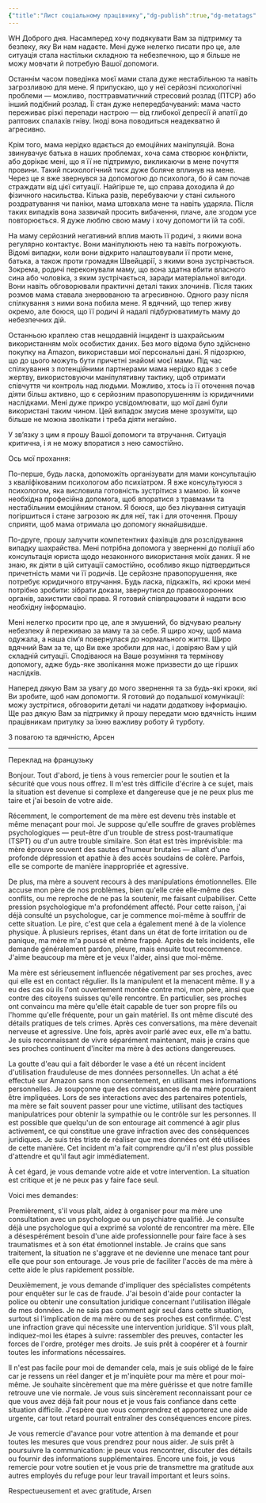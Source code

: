 ```yaml
---
{"title":"Лист соціальному працівнику","dg-publish":true,"dg-metatags":null,"dg-home":null,"permalink":"/list-soczialnomu-praczivniku/","dgPassFrontmatter":true,"noteIcon":""}
---
```


WH
Доброго дня. Насамперед хочу подякувати Вам за підтримку та безпеку, яку Ви нам надаєте. Мені дуже нелегко писати про це, але ситуація стала настільки складною та небезпечною, що я більше не можу мовчати й потребую Вашої допомоги.

Останнім часом поведінка моєї мами стала дуже нестабільною та навіть загрозливою для мене. Я припускаю, що у неї серйозні психологічні проблеми — можливо, посттравматичний стресовий розлад (ПТСР) або інший подібний розлад. Її стан дуже непередбачуваний: мама часто переживає різкі перепади настрою — від глибокої депресії й апатії до раптових спалахів гніву. Іноді вона поводиться неадекватно й агресивно.

Крім того, мама нерідко вдається до емоційних маніпуляцій. Вона звинувачує батька в наших проблемах, хоча сама створює конфлікти, або дорікає мені, що я її не підтримую, викликаючи в мене почуття провини. Такий психологічний тиск дуже боляче вплинув на мене. Через це я вже звернувся за допомогою до психолога, бо й сам почав страждати від цієї ситуації. Найгірше те, що справа доходила й до фізичного насильства. Кілька разів, перебуваючи у стані сильного роздратування чи паніки, мама штовхала мене та навіть ударяла. Після таких випадків вона зазвичай просить вибачення, плаче, але згодом усе повторюється. Я дуже люблю свою маму і хочу допомогти їй та собі.

На маму серйозний негативний вплив мають її родичі, з якими вона регулярно контактує. Вони маніпулюють нею та навіть погрожують. Відомі випадки, коли вони відкрито налаштовували її проти мене, батька, а також проти громадян Швейцарії, з якими вона зустрічається. Зокрема, родичі переконували маму, що вона здатна вбити власного сина або чоловіка, з яким зустрічається, заради матеріальної вигоди. Вони навіть обговорювали практичні деталі таких злочинів. Після таких розмов мама ставала знервованою та агресивною. Одного разу після спілкування з ними вона побила мене. Я вдячний, що тепер живу окремо, але боюся, що її родичі й надалі підбурюватимуть маму до небезпечних дій.

Останньою краплею став нещодавній інцидент із шахрайським використанням моїх особистих даних. Без мого відома було здійснено покупку на Amazon, використавши мої персональні дані. Я підозрюю, що до цього можуть бути причетні знайомі моєї мами. Під час спілкування з потенційними партнерами мама нерідко вдає з себе жертву, використовуючи маніпулятивну тактику, щоб отримати співчуття чи контроль над людьми. Можливо, хтось із її оточення почав діяти більш активно, що є серйозним правопорушенням із юридичними наслідками. Мені дуже прикро усвідомлювати, що мої дані були використані таким чином. Цей випадок змусив мене зрозуміти, що більше не можна зволікати і треба діяти негайно.

У зв’язку з цим я прошу Вашої допомоги та втручання. Ситуація критична, і я не можу впоратися з нею самостійно.

Ось мої прохання:

По-перше, будь ласка, допоможіть організувати для мами консультацію з кваліфікованим психологом або психіатром. Я вже консультуюся з психологом, яка висловила готовність зустрітися з мамою. Їй конче необхідна професійна допомога, щоб впоратися з травмами та нестабільним емоційним станом. Я боюся, що без лікування ситуація погіршиться і стане загрозою як для неї, так і для оточення. Прошу сприяти, щоб мама отримала цю допомогу якнайшвидше.

По-друге, прошу залучити компетентних фахівців для розслідування випадку шахрайства. Мені потрібна допомога у зверненні до поліції або консультація юриста щодо незаконного використання моїх даних. Я не знаю, як діяти в цій ситуації самостійно, особливо якщо підтвердиться причетність мами чи її родичів. Це серйозне правопорушення, яке потребує юридичного втручання. Будь ласка, підкажіть, які кроки мені потрібно зробити: зібрати докази, звернутися до правоохоронних органів, захистити свої права. Я готовий співпрацювати й надати всю необхідну інформацію.


Мені нелегко просити про це, але я змушений, бо відчуваю реальну небезпеку й переживаю за маму та за себе. Я щиро хочу, щоб мама одужала, а наша сім’я повернулася до нормального життя. Щиро вдячний Вам за те, що Ви вже зробили для нас, і довіряю Вам у цій складній ситуації. Сподіваюся на Ваше розуміння та термінову допомогу, адже будь-яке зволікання може призвести до ще гірших наслідків.

Наперед дякую Вам за увагу до мого звернення та за будь-які кроки, які Ви зробите, щоб нам допомогти. Я готовий до подальшої комунікації: можу зустрітися, обговорити деталі чи надати додаткову інформацію. Ще раз дякую Вам за підтримку й прошу передати мою вдячність іншим працівникам притулку за їхню важливу роботу й турботу.

З повагою та вдячністю,
Арсен


---

Переклад на французьку

Bonjour. Tout d'abord, je tiens à vous remercier pour le soutien et la sécurité que vous nous offrez. Il m'est très difficile d'écrire à ce sujet, mais la situation est devenue si complexe et dangereuse que je ne peux plus me taire et j'ai besoin de votre aide.

Récemment, le comportement de ma mère est devenu très instable et même menaçant pour moi. Je suppose qu'elle souffre de graves problèmes psychologiques — peut-être d'un trouble de stress post-traumatique (TSPT) ou d'un autre trouble similaire. Son état est très imprévisible: ma mère éprouve souvent des sautes d'humeur brutales — allant d'une profonde dépression et apathie à des accès soudains de colère. Parfois, elle se comporte de manière inappropriée et agressive.

De plus, ma mère a souvent recours à des manipulations émotionnelles. Elle accuse mon père de nos problèmes, bien qu'elle crée elle-même des conflits, ou me reproche de ne pas la soutenir, me faisant culpabiliser. Cette pression psychologique m'a profondément affecté. Pour cette raison, j'ai déjà consulté un psychologue, car je commence moi-même à souffrir de cette situation. Le pire, c'est que cela a également mené à de la violence physique. À plusieurs reprises, étant dans un état de forte irritation ou de panique, ma mère m'a poussé et même frappé. Après de tels incidents, elle demande généralement pardon, pleure, mais ensuite tout recommence. J'aime beaucoup ma mère et je veux l'aider, ainsi que moi-même.

Ma mère est sérieusement influencée négativement par ses proches, avec qui elle est en contact régulier. Ils la manipulent et la menacent même. Il y a eu des cas où ils l'ont ouvertement montée contre moi, mon père, ainsi que contre des citoyens suisses qu'elle rencontre. En particulier, ses proches ont convaincu ma mère qu'elle était capable de tuer son propre fils ou l'homme qu'elle fréquente, pour un gain matériel. Ils ont même discuté des détails pratiques de tels crimes. Après ces conversations, ma mère devenait nerveuse et agressive. Une fois, après avoir parlé avec eux, elle m'a battu. Je suis reconnaissant de vivre séparément maintenant, mais je crains que ses proches continuent d'inciter ma mère à des actions dangereuses.

La goutte d'eau qui a fait déborder le vase a été un récent incident d'utilisation frauduleuse de mes données personnelles. Un achat a été effectué sur Amazon sans mon consentement, en utilisant mes informations personnelles. Je soupçonne que des connaissances de ma mère pourraient être impliquées. Lors de ses interactions avec des partenaires potentiels, ma mère se fait souvent passer pour une victime, utilisant des tactiques manipulatrices pour obtenir la sympathie ou le contrôle sur les personnes. Il est possible que quelqu'un de son entourage ait commencé à agir plus activement, ce qui constitue une grave infraction avec des conséquences juridiques. Je suis très triste de réaliser que mes données ont été utilisées de cette manière. Cet incident m'a fait comprendre qu'il n'est plus possible d'attendre et qu'il faut agir immédiatement.

À cet égard, je vous demande votre aide et votre intervention. La situation est critique et je ne peux pas y faire face seul.

Voici mes demandes:

Premièrement, s'il vous plaît, aidez à organiser pour ma mère une consultation avec un psychologue ou un psychiatre qualifié. Je consulte déjà une psychologue qui a exprimé sa volonté de rencontrer ma mère. Elle a désespérément besoin d'une aide professionnelle pour faire face à ses traumatismes et à son état émotionnel instable. Je crains que sans traitement, la situation ne s'aggrave et ne devienne une menace tant pour elle que pour son entourage. Je vous prie de faciliter l'accès de ma mère à cette aide le plus rapidement possible.

Deuxièmement, je vous demande d'impliquer des spécialistes compétents pour enquêter sur le cas de fraude. J'ai besoin d'aide pour contacter la police ou obtenir une consultation juridique concernant l'utilisation illégale de mes données. Je ne sais pas comment agir seul dans cette situation, surtout si l'implication de ma mère ou de ses proches est confirmée. C'est une infraction grave qui nécessite une intervention juridique. S'il vous plaît, indiquez-moi les étapes à suivre: rassembler des preuves, contacter les forces de l'ordre, protéger mes droits. Je suis prêt à coopérer et à fournir toutes les informations nécessaires.

Il n'est pas facile pour moi de demander cela, mais je suis obligé de le faire car je ressens un réel danger et je m'inquiète pour ma mère et pour moi-même. Je souhaite sincèrement que ma mère guérisse et que notre famille retrouve une vie normale. Je vous suis sincèrement reconnaissant pour ce que vous avez déjà fait pour nous et je vous fais confiance dans cette situation difficile. J'espère que vous comprendrez et apporterez une aide urgente, car tout retard pourrait entraîner des conséquences encore pires.

Je vous remercie d'avance pour votre attention à ma demande et pour toutes les mesures que vous prendrez pour nous aider. Je suis prêt à poursuivre la communication: je peux vous rencontrer, discuter des détails ou fournir des informations supplémentaires. Encore une fois, je vous remercie pour votre soutien et je vous prie de transmettre ma gratitude aux autres employés du refuge pour leur travail important et leurs soins.

Respectueusement et avec gratitude,
Arsen